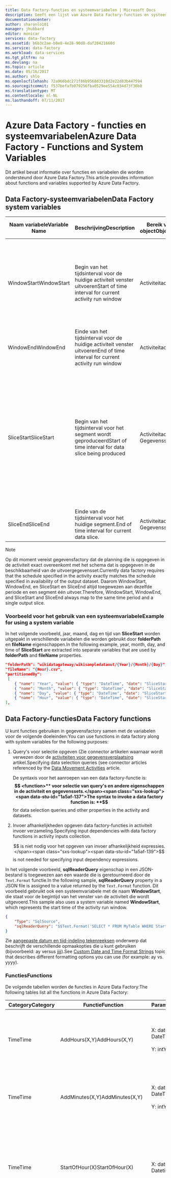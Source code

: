 ```yaml
---
title: Data Factory-functies en systeemvariabelen | Microsoft Docs
description: Geeft een lijst van Azure Data Factory-functies en systeemvariabelen
documentationcenter: 
author: sharonlo101
manager: jhubbard
editor: monicar
services: data-factory
ms.assetid: b6b3c2ae-b0e8-4e28-90d8-daf20421660d
ms.service: data-factory
ms.workload: data-services
ms.tgt_pltfrm: na
ms.devlang: na
ms.topic: article
ms.date: 05/16/2017
ms.author: shlo
ms.openlocfilehash: 72a966bdc271f86b9568d3310d2e22d83b447594
ms.sourcegitcommit: f537befafb079256fba0529ee554c034d73f36b0
ms.translationtype: MT
ms.contentlocale: nl-NL
ms.lasthandoff: 07/11/2017
---
```

# <a name="azure-data-factory---functions-and-system-variables"></a><span data-ttu-id="1a5af-103">Azure Data Factory - functies en systeemvariabelen</span><span class="sxs-lookup"><span data-stu-id="1a5af-103">Azure Data Factory - Functions and System Variables</span></span>
<span data-ttu-id="1a5af-104">Dit artikel bevat informatie over functies en variabelen die worden ondersteund door Azure Data Factory.</span><span class="sxs-lookup"><span data-stu-id="1a5af-104">This article provides information about functions and variables supported by Azure Data Factory.</span></span>

## <a name="data-factory-system-variables"></a><span data-ttu-id="1a5af-105">Data Factory-systeemvariabelen</span><span class="sxs-lookup"><span data-stu-id="1a5af-105">Data Factory system variables</span></span>
| <span data-ttu-id="1a5af-106">Naam variabele</span><span class="sxs-lookup"><span data-stu-id="1a5af-106">Variable Name</span></span> | <span data-ttu-id="1a5af-107">Beschrijving</span><span class="sxs-lookup"><span data-stu-id="1a5af-107">Description</span></span> | <span data-ttu-id="1a5af-108">Bereik van het object</span><span class="sxs-lookup"><span data-stu-id="1a5af-108">Object Scope</span></span> | <span data-ttu-id="1a5af-109">JSON-bereik en gebruiksvoorbeelden</span><span class="sxs-lookup"><span data-stu-id="1a5af-109">JSON Scope and Use Cases</span></span> |
| --- | --- | --- | --- |
| <span data-ttu-id="1a5af-110">WindowStart</span><span class="sxs-lookup"><span data-stu-id="1a5af-110">WindowStart</span></span> |<span data-ttu-id="1a5af-111">Begin van het tijdsinterval voor de huidige activiteit venster uitvoeren</span><span class="sxs-lookup"><span data-stu-id="1a5af-111">Start of time interval for current activity run window</span></span> |<span data-ttu-id="1a5af-112">Activiteit</span><span class="sxs-lookup"><span data-stu-id="1a5af-112">activity</span></span> |<ol><li><span data-ttu-id="1a5af-113">Geef op query's voor selectie.</span><span class="sxs-lookup"><span data-stu-id="1a5af-113">Specify data selection queries.</span></span> <span data-ttu-id="1a5af-114">Zie connector artikelen waarnaar wordt verwezen in de [activiteiten voor gegevensverplaatsing](data-factory-data-movement-activities.md) artikel.</span><span class="sxs-lookup"><span data-stu-id="1a5af-114">See connector articles referenced in the [Data Movement Activities](data-factory-data-movement-activities.md) article.</span></span></li> |
| <span data-ttu-id="1a5af-115">WindowEnd</span><span class="sxs-lookup"><span data-stu-id="1a5af-115">WindowEnd</span></span> |<span data-ttu-id="1a5af-116">Einde van het tijdsinterval voor de huidige activiteit venster uitvoeren</span><span class="sxs-lookup"><span data-stu-id="1a5af-116">End of time interval for current activity run window</span></span> |<span data-ttu-id="1a5af-117">Activiteit</span><span class="sxs-lookup"><span data-stu-id="1a5af-117">activity</span></span> |<span data-ttu-id="1a5af-118">hetzelfde als WindowStart.</span><span class="sxs-lookup"><span data-stu-id="1a5af-118">same as WindowStart.</span></span> |
| <span data-ttu-id="1a5af-119">SliceStart</span><span class="sxs-lookup"><span data-stu-id="1a5af-119">SliceStart</span></span> |<span data-ttu-id="1a5af-120">Begin van het tijdsinterval voor het segment wordt geproduceerd</span><span class="sxs-lookup"><span data-stu-id="1a5af-120">Start of time interval for data  slice being produced</span></span> |<span data-ttu-id="1a5af-121">Activiteit</span><span class="sxs-lookup"><span data-stu-id="1a5af-121">activity</span></span><br/><span data-ttu-id="1a5af-122">Gegevensset</span><span class="sxs-lookup"><span data-stu-id="1a5af-122">dataset</span></span> |<ol><li><span data-ttu-id="1a5af-123">Geef dynamische paden en bestandsnamen tijdens het werken met [Azure Blob](data-factory-azure-blob-connector.md) en [bestandssysteem gegevenssets](data-factory-onprem-file-system-connector.md).</span><span class="sxs-lookup"><span data-stu-id="1a5af-123">Specify dynamic folder paths and file names while working with [Azure Blob](data-factory-azure-blob-connector.md) and [File System datasets](data-factory-onprem-file-system-connector.md).</span></span></li><li><span data-ttu-id="1a5af-124">Invoer afhankelijkheden data factory-functies in activiteit invoer verzameling opgeven.</span><span class="sxs-lookup"><span data-stu-id="1a5af-124">Specify input dependencies with data factory functions in activity inputs collection.</span></span></li></ol> |
| <span data-ttu-id="1a5af-125">SliceEnd</span><span class="sxs-lookup"><span data-stu-id="1a5af-125">SliceEnd</span></span> |<span data-ttu-id="1a5af-126">Einde van de tijdsinterval voor het huidige segment.</span><span class="sxs-lookup"><span data-stu-id="1a5af-126">End of time interval for current data slice.</span></span> |<span data-ttu-id="1a5af-127">Activiteit</span><span class="sxs-lookup"><span data-stu-id="1a5af-127">activity</span></span><br/><span data-ttu-id="1a5af-128">Gegevensset</span><span class="sxs-lookup"><span data-stu-id="1a5af-128">dataset</span></span> |<span data-ttu-id="1a5af-129">hetzelfde als SliceStart.</span><span class="sxs-lookup"><span data-stu-id="1a5af-129">same as SliceStart.</span></span> |

> [!NOTE]
> <span data-ttu-id="1a5af-130">Op dit moment vereist gegevensfactory dat de planning die is opgegeven in de activiteit exact overeenkomt met het schema dat is opgegeven in de beschikbaarheid van de uitvoergegevensset.</span><span class="sxs-lookup"><span data-stu-id="1a5af-130">Currently data factory requires that the schedule specified in the activity exactly matches the schedule specified in availability of the output dataset.</span></span> <span data-ttu-id="1a5af-131">Daarom WindowStart, WindowEnd, en SliceStart en SliceEnd altijd toegewezen aan dezelfde periode en een segment één uitvoer.</span><span class="sxs-lookup"><span data-stu-id="1a5af-131">Therefore, WindowStart, WindowEnd, and SliceStart and SliceEnd always map to the same time period and a single output slice.</span></span>
> 

### <a name="example-for-using-a-system-variable"></a><span data-ttu-id="1a5af-132">Voorbeeld voor het gebruik van een systeemvariabele</span><span class="sxs-lookup"><span data-stu-id="1a5af-132">Example for using a system variable</span></span>
<span data-ttu-id="1a5af-133">In het volgende voorbeeld, jaar, maand, dag en tijd van **SliceStart** worden uitgepakt in verschillende variabelen die worden gebruikt door **folderPath** en **fileName** eigenschappen.</span><span class="sxs-lookup"><span data-stu-id="1a5af-133">In the following example, year, month, day, and time of **SliceStart** are extracted into separate variables that are used by **folderPath** and **fileName** properties.</span></span>

```json
"folderPath": "wikidatagateway/wikisampledataout/{Year}/{Month}/{Day}",
"fileName": "{Hour}.csv",
"partitionedBy":
 [
    { "name": "Year", "value": { "type": "DateTime", "date": "SliceStart", "format": "yyyy" } },
    { "name": "Month", "value": { "type": "DateTime", "date": "SliceStart", "format": "MM" } },
    { "name": "Day", "value": { "type": "DateTime", "date": "SliceStart", "format": "dd" } },
    { "name": "Hour", "value": { "type": "DateTime", "date": "SliceStart", "format": "hh" } }
],
```

## <a name="data-factory-functions"></a><span data-ttu-id="1a5af-134">Data Factory-functies</span><span class="sxs-lookup"><span data-stu-id="1a5af-134">Data Factory functions</span></span>
<span data-ttu-id="1a5af-135">U kunt functies gebruiken in gegevensfactory samen met de variabelen voor de volgende doeleinden:</span><span class="sxs-lookup"><span data-stu-id="1a5af-135">You can use functions in data factory along with system variables for the following purposes:</span></span>

1. <span data-ttu-id="1a5af-136">Query's voor selectie opgeven (Zie connector artikelen waarnaar wordt verwezen door de [activiteiten voor gegevensverplaatsing](data-factory-data-movement-activities.md) artikel.</span><span class="sxs-lookup"><span data-stu-id="1a5af-136">Specifying data selection queries (see connector articles referenced by the [Data Movement Activities](data-factory-data-movement-activities.md) article.</span></span>
   
   <span data-ttu-id="1a5af-137">De syntaxis voor het aanroepen van een data factory-functie is:  **$$ <function>**  voor selectie van query's en andere eigenschappen in de activiteit en gegevenssets.</span><span class="sxs-lookup"><span data-stu-id="1a5af-137">The syntax to invoke a data factory function is: **$$<function>** for data selection queries and other properties in the activity and datasets.</span></span>  
2. <span data-ttu-id="1a5af-138">Invoer afhankelijkheden opgeven data factory-functies in activiteit invoer verzameling.</span><span class="sxs-lookup"><span data-stu-id="1a5af-138">Specifying input dependencies with data factory functions in activity inputs collection.</span></span>
   
    <span data-ttu-id="1a5af-139">$$ is niet nodig voor het opgeven van invoer afhankelijkheid expressies.</span><span class="sxs-lookup"><span data-stu-id="1a5af-139">$$ is not needed for specifying input dependency expressions.</span></span>     

<span data-ttu-id="1a5af-140">In het volgende voorbeeld, **sqlReaderQuery** eigenschap in een JSON-bestand is toegewezen aan een waarde die is geretourneerd door de `Text.Format` functie.</span><span class="sxs-lookup"><span data-stu-id="1a5af-140">In the following sample, **sqlReaderQuery** property in a JSON file is assigned to a value returned by the `Text.Format` function.</span></span> <span data-ttu-id="1a5af-141">Dit voorbeeld gebruikt ook een systeemvariabele met de naam **WindowStart**, die staat voor de begintijd van het venster van de activiteit die wordt uitgevoerd.</span><span class="sxs-lookup"><span data-stu-id="1a5af-141">This sample also uses a system variable named **WindowStart**, which represents the start time of the activity run window.</span></span>

```json
{
    "Type": "SqlSource",
    "sqlReaderQuery": "$$Text.Format('SELECT * FROM MyTable WHERE StartTime = \\'{0:yyyyMMdd-HH}\\'', WindowStart)"
}
```

<span data-ttu-id="1a5af-142">Zie [aangepaste datum en tijd-indeling tekenreeksen](https://msdn.microsoft.com/library/8kb3ddd4.aspx) onderwerp dat beschrijft de verschillende opmaakopties die u kunt gebruiken (bijvoorbeeld: ay versus jjjj).</span><span class="sxs-lookup"><span data-stu-id="1a5af-142">See [Custom Date and Time Format Strings](https://msdn.microsoft.com/library/8kb3ddd4.aspx) topic that describes different formatting options you can use (for example: ay vs. yyyy).</span></span> 

### <a name="functions"></a><span data-ttu-id="1a5af-143">Functies</span><span class="sxs-lookup"><span data-stu-id="1a5af-143">Functions</span></span>
<span data-ttu-id="1a5af-144">De volgende tabellen worden de functies in Azure Data Factory:</span><span class="sxs-lookup"><span data-stu-id="1a5af-144">The following tables list all the functions in Azure Data Factory:</span></span>

| <span data-ttu-id="1a5af-145">Category</span><span class="sxs-lookup"><span data-stu-id="1a5af-145">Category</span></span> | <span data-ttu-id="1a5af-146">Functie</span><span class="sxs-lookup"><span data-stu-id="1a5af-146">Function</span></span> | <span data-ttu-id="1a5af-147">Parameters</span><span class="sxs-lookup"><span data-stu-id="1a5af-147">Parameters</span></span> | <span data-ttu-id="1a5af-148">Beschrijving</span><span class="sxs-lookup"><span data-stu-id="1a5af-148">Description</span></span> |
| --- | --- | --- | --- |
| <span data-ttu-id="1a5af-149">Time</span><span class="sxs-lookup"><span data-stu-id="1a5af-149">Time</span></span> |<span data-ttu-id="1a5af-150">AddHours(X,Y)</span><span class="sxs-lookup"><span data-stu-id="1a5af-150">AddHours(X,Y)</span></span> |<span data-ttu-id="1a5af-151">X: datum/tijd</span><span class="sxs-lookup"><span data-stu-id="1a5af-151">X: DateTime</span></span> <br/><br/><span data-ttu-id="1a5af-152">Y: int</span><span class="sxs-lookup"><span data-stu-id="1a5af-152">Y: int</span></span> |<span data-ttu-id="1a5af-153">Y uren toevoegt aan de opgegeven tijd X.</span><span class="sxs-lookup"><span data-stu-id="1a5af-153">Adds Y hours to the given time X.</span></span> <br/><br/><span data-ttu-id="1a5af-154">Voorbeeld:`9/5/2013 12:00:00 PM + 2 hours = 9/5/2013 2:00:00 PM`</span><span class="sxs-lookup"><span data-stu-id="1a5af-154">Example: `9/5/2013 12:00:00 PM + 2 hours = 9/5/2013 2:00:00 PM`</span></span> |
| <span data-ttu-id="1a5af-155">Time</span><span class="sxs-lookup"><span data-stu-id="1a5af-155">Time</span></span> |<span data-ttu-id="1a5af-156">AddMinutes(X,Y)</span><span class="sxs-lookup"><span data-stu-id="1a5af-156">AddMinutes(X,Y)</span></span> |<span data-ttu-id="1a5af-157">X: datum/tijd</span><span class="sxs-lookup"><span data-stu-id="1a5af-157">X: DateTime</span></span> <br/><br/><span data-ttu-id="1a5af-158">Y: int</span><span class="sxs-lookup"><span data-stu-id="1a5af-158">Y: int</span></span> |<span data-ttu-id="1a5af-159">Voegt Y minuten tot en met X.</span><span class="sxs-lookup"><span data-stu-id="1a5af-159">Adds Y minutes to X.</span></span><br/><br/><span data-ttu-id="1a5af-160">Voorbeeld:`9/15/2013 12: 00:00 PM + 15 minutes = 9/15/2013 12: 15:00 PM`</span><span class="sxs-lookup"><span data-stu-id="1a5af-160">Example: `9/15/2013 12: 00:00 PM + 15 minutes = 9/15/2013 12: 15:00 PM`</span></span> |
| <span data-ttu-id="1a5af-161">Time</span><span class="sxs-lookup"><span data-stu-id="1a5af-161">Time</span></span> |<span data-ttu-id="1a5af-162">StartOfHour(X)</span><span class="sxs-lookup"><span data-stu-id="1a5af-162">StartOfHour(X)</span></span> |<span data-ttu-id="1a5af-163">X: datum/tijd</span><span class="sxs-lookup"><span data-stu-id="1a5af-163">X: Datetime</span></span> |<span data-ttu-id="1a5af-164">Hiermee haalt u de begintijd voor het uur dat wordt vertegenwoordigd door het uurgedeelte van X.</span><span class="sxs-lookup"><span data-stu-id="1a5af-164">Gets the starting time for the hour represented by the hour component of X.</span></span> <br/><br/><span data-ttu-id="1a5af-165">Voorbeeld:`StartOfHour of 9/15/2013 05: 10:23 PM is 9/15/2013 05: 00:00 PM`</span><span class="sxs-lookup"><span data-stu-id="1a5af-165">Example: `StartOfHour of 9/15/2013 05: 10:23 PM is 9/15/2013 05: 00:00 PM`</span></span> |
| <span data-ttu-id="1a5af-166">Date</span><span class="sxs-lookup"><span data-stu-id="1a5af-166">Date</span></span> |<span data-ttu-id="1a5af-167">AddDays(X,Y)</span><span class="sxs-lookup"><span data-stu-id="1a5af-167">AddDays(X,Y)</span></span> |<span data-ttu-id="1a5af-168">X: datum/tijd</span><span class="sxs-lookup"><span data-stu-id="1a5af-168">X: DateTime</span></span><br/><br/><span data-ttu-id="1a5af-169">Y: int</span><span class="sxs-lookup"><span data-stu-id="1a5af-169">Y: int</span></span> |<span data-ttu-id="1a5af-170">Voegt Y dagen tot en met X.</span><span class="sxs-lookup"><span data-stu-id="1a5af-170">Adds Y days to X.</span></span> <br/><br/><span data-ttu-id="1a5af-171">Voorbeeld: 9, 15/2013 12:00:00 PM + 2 dagen = 9/17/2013 12:00:00 PM.</span><span class="sxs-lookup"><span data-stu-id="1a5af-171">Example: 9/15/2013 12:00:00 PM + 2 days = 9/17/2013 12:00:00 PM.</span></span><br/><br/><span data-ttu-id="1a5af-172">U kunt dagen te aftrekken door te geven Y als een negatief getal.</span><span class="sxs-lookup"><span data-stu-id="1a5af-172">You can subtract days too by specifying Y as a negative number.</span></span><br/><br/><span data-ttu-id="1a5af-173">Voorbeeld: `9/15/2013 12:00:00 PM - 2 days = 9/13/2013 12:00:00 PM`.</span><span class="sxs-lookup"><span data-stu-id="1a5af-173">Example: `9/15/2013 12:00:00 PM - 2 days = 9/13/2013 12:00:00 PM`.</span></span> |
| <span data-ttu-id="1a5af-174">Date</span><span class="sxs-lookup"><span data-stu-id="1a5af-174">Date</span></span> |<span data-ttu-id="1a5af-175">AddMonths(X,Y)</span><span class="sxs-lookup"><span data-stu-id="1a5af-175">AddMonths(X,Y)</span></span> |<span data-ttu-id="1a5af-176">X: datum/tijd</span><span class="sxs-lookup"><span data-stu-id="1a5af-176">X: DateTime</span></span><br/><br/><span data-ttu-id="1a5af-177">Y: int</span><span class="sxs-lookup"><span data-stu-id="1a5af-177">Y: int</span></span> |<span data-ttu-id="1a5af-178">Voegt Y maanden tot en met X.</span><span class="sxs-lookup"><span data-stu-id="1a5af-178">Adds Y months to X.</span></span><br/><br/><span data-ttu-id="1a5af-179">`Example: 9/15/2013 12:00:00 PM + 1 month = 10/15/2013 12:00:00 PM`.</span><span class="sxs-lookup"><span data-stu-id="1a5af-179">`Example: 9/15/2013 12:00:00 PM + 1 month = 10/15/2013 12:00:00 PM`.</span></span><br/><br/><span data-ttu-id="1a5af-180">U kunt maanden te aftrekken door te geven Y als een negatief getal.</span><span class="sxs-lookup"><span data-stu-id="1a5af-180">You can subtract months too by specifying Y as a negative number.</span></span><br/><br/><span data-ttu-id="1a5af-181">Voorbeeld: `9/15/2013 12:00:00 PM - 1 month = 8/15/2013 12:00:00 PM`.</span><span class="sxs-lookup"><span data-stu-id="1a5af-181">Example: `9/15/2013 12:00:00 PM - 1 month = 8/15/2013 12:00:00 PM`.</span></span>|
| <span data-ttu-id="1a5af-182">Date</span><span class="sxs-lookup"><span data-stu-id="1a5af-182">Date</span></span> |<span data-ttu-id="1a5af-183">AddQuarters(X,Y)</span><span class="sxs-lookup"><span data-stu-id="1a5af-183">AddQuarters(X,Y)</span></span> |<span data-ttu-id="1a5af-184">X: datum/tijd</span><span class="sxs-lookup"><span data-stu-id="1a5af-184">X: DateTime</span></span> <br/><br/><span data-ttu-id="1a5af-185">Y: int</span><span class="sxs-lookup"><span data-stu-id="1a5af-185">Y: int</span></span> |<span data-ttu-id="1a5af-186">Voegt Y * X 3 maanden.</span><span class="sxs-lookup"><span data-stu-id="1a5af-186">Adds Y * 3 months to X.</span></span><br/><br/><span data-ttu-id="1a5af-187">Voorbeeld:`9/15/2013 12:00:00 PM + 1 quarter = 12/15/2013 12:00:00 PM`</span><span class="sxs-lookup"><span data-stu-id="1a5af-187">Example: `9/15/2013 12:00:00 PM + 1 quarter = 12/15/2013 12:00:00 PM`</span></span> |
| <span data-ttu-id="1a5af-188">Date</span><span class="sxs-lookup"><span data-stu-id="1a5af-188">Date</span></span> |<span data-ttu-id="1a5af-189">AddWeeks(X,Y)</span><span class="sxs-lookup"><span data-stu-id="1a5af-189">AddWeeks(X,Y)</span></span> |<span data-ttu-id="1a5af-190">X: datum/tijd</span><span class="sxs-lookup"><span data-stu-id="1a5af-190">X: DateTime</span></span><br/><br/><span data-ttu-id="1a5af-191">Y: int</span><span class="sxs-lookup"><span data-stu-id="1a5af-191">Y: int</span></span> |<span data-ttu-id="1a5af-192">Voegt Y * X 7 dagen</span><span class="sxs-lookup"><span data-stu-id="1a5af-192">Adds Y * 7 days to X</span></span><br/><br/><span data-ttu-id="1a5af-193">Voorbeeld: 9, 15/2013 12:00:00 PM + 1 week = 9/22/2013 12:00:00 uur</span><span class="sxs-lookup"><span data-stu-id="1a5af-193">Example: 9/15/2013 12:00:00 PM + 1 week = 9/22/2013 12:00:00 PM</span></span><br/><br/><span data-ttu-id="1a5af-194">U kunt de weken te aftrekken door te geven Y als een negatief getal.</span><span class="sxs-lookup"><span data-stu-id="1a5af-194">You can subtract weeks too by specifying Y as a negative number.</span></span><br/><br/><span data-ttu-id="1a5af-195">Voorbeeld: `9/15/2013 12:00:00 PM - 1 week = 9/7/2013 12:00:00 PM`.</span><span class="sxs-lookup"><span data-stu-id="1a5af-195">Example: `9/15/2013 12:00:00 PM - 1 week = 9/7/2013 12:00:00 PM`.</span></span> |
| <span data-ttu-id="1a5af-196">Date</span><span class="sxs-lookup"><span data-stu-id="1a5af-196">Date</span></span> |<span data-ttu-id="1a5af-197">AddYears(X,Y)</span><span class="sxs-lookup"><span data-stu-id="1a5af-197">AddYears(X,Y)</span></span> |<span data-ttu-id="1a5af-198">X: datum/tijd</span><span class="sxs-lookup"><span data-stu-id="1a5af-198">X: DateTime</span></span><br/><br/><span data-ttu-id="1a5af-199">Y: int</span><span class="sxs-lookup"><span data-stu-id="1a5af-199">Y: int</span></span> |<span data-ttu-id="1a5af-200">Voegt Y jaar tot en met X.</span><span class="sxs-lookup"><span data-stu-id="1a5af-200">Adds Y years to X.</span></span><br/><br/>`Example: 9/15/2013 12:00:00 PM + 1 year = 9/15/2014 12:00:00 PM`<br/><br/><span data-ttu-id="1a5af-201">U kunt jaar te aftrekken door te geven Y als een negatief getal.</span><span class="sxs-lookup"><span data-stu-id="1a5af-201">You can subtract years too by specifying Y as a negative number.</span></span><br/><br/><span data-ttu-id="1a5af-202">Voorbeeld: `9/15/2013 12:00:00 PM - 1 year = 9/15/2012 12:00:00 PM`.</span><span class="sxs-lookup"><span data-stu-id="1a5af-202">Example: `9/15/2013 12:00:00 PM - 1 year = 9/15/2012 12:00:00 PM`.</span></span> |
| <span data-ttu-id="1a5af-203">Date</span><span class="sxs-lookup"><span data-stu-id="1a5af-203">Date</span></span> |<span data-ttu-id="1a5af-204">Day(X)</span><span class="sxs-lookup"><span data-stu-id="1a5af-204">Day(X)</span></span> |<span data-ttu-id="1a5af-205">X: datum/tijd</span><span class="sxs-lookup"><span data-stu-id="1a5af-205">X: DateTime</span></span> |<span data-ttu-id="1a5af-206">Hiermee haalt u het daggedeelte van X.</span><span class="sxs-lookup"><span data-stu-id="1a5af-206">Gets the day component of X.</span></span><br/><br/><span data-ttu-id="1a5af-207">Voorbeeld: `Day of 9/15/2013 12:00:00 PM is 9`.</span><span class="sxs-lookup"><span data-stu-id="1a5af-207">Example: `Day of 9/15/2013 12:00:00 PM is 9`.</span></span> |
| <span data-ttu-id="1a5af-208">Date</span><span class="sxs-lookup"><span data-stu-id="1a5af-208">Date</span></span> |<span data-ttu-id="1a5af-209">DayOfWeek(X)</span><span class="sxs-lookup"><span data-stu-id="1a5af-209">DayOfWeek(X)</span></span> |<span data-ttu-id="1a5af-210">X: datum/tijd</span><span class="sxs-lookup"><span data-stu-id="1a5af-210">X: DateTime</span></span> |<span data-ttu-id="1a5af-211">Hiermee haalt u de dag van het onderdeel van de week van X.</span><span class="sxs-lookup"><span data-stu-id="1a5af-211">Gets the day of week component of X.</span></span><br/><br/><span data-ttu-id="1a5af-212">Voorbeeld: `DayOfWeek of 9/15/2013 12:00:00 PM is Sunday`.</span><span class="sxs-lookup"><span data-stu-id="1a5af-212">Example: `DayOfWeek of 9/15/2013 12:00:00 PM is Sunday`.</span></span> |
| <span data-ttu-id="1a5af-213">Date</span><span class="sxs-lookup"><span data-stu-id="1a5af-213">Date</span></span> |<span data-ttu-id="1a5af-214">DayOfYear(X)</span><span class="sxs-lookup"><span data-stu-id="1a5af-214">DayOfYear(X)</span></span> |<span data-ttu-id="1a5af-215">X: datum/tijd</span><span class="sxs-lookup"><span data-stu-id="1a5af-215">X: DateTime</span></span> |<span data-ttu-id="1a5af-216">Hiermee haalt u de dag van het jaar, uitgedrukt in het jaargedeelte van X.</span><span class="sxs-lookup"><span data-stu-id="1a5af-216">Gets the day in the year represented by the year component of X.</span></span><br/><br/><span data-ttu-id="1a5af-217">Voorbeelden:</span><span class="sxs-lookup"><span data-stu-id="1a5af-217">Examples:</span></span><br/>`12/1/2015: day 335 of 2015`<br/>`12/31/2015: day 365 of 2015`<br/>`12/31/2016: day 366 of 2016 (Leap Year)` |
| <span data-ttu-id="1a5af-218">Date</span><span class="sxs-lookup"><span data-stu-id="1a5af-218">Date</span></span> |<span data-ttu-id="1a5af-219">DaysInMonth(X)</span><span class="sxs-lookup"><span data-stu-id="1a5af-219">DaysInMonth(X)</span></span> |<span data-ttu-id="1a5af-220">X: datum/tijd</span><span class="sxs-lookup"><span data-stu-id="1a5af-220">X: DateTime</span></span> |<span data-ttu-id="1a5af-221">Hiermee haalt u de dagen van de maand dat wordt vertegenwoordigd door het maandgedeelte van de parameter X.</span><span class="sxs-lookup"><span data-stu-id="1a5af-221">Gets the days in the month represented by the month component of parameter X.</span></span><br/><br/><span data-ttu-id="1a5af-222">Voorbeeld: `DaysInMonth of 9/15/2013 are 30 since there are 30 days in the September month`.</span><span class="sxs-lookup"><span data-stu-id="1a5af-222">Example: `DaysInMonth of 9/15/2013 are 30 since there are 30 days in the September month`.</span></span> |
| <span data-ttu-id="1a5af-223">Date</span><span class="sxs-lookup"><span data-stu-id="1a5af-223">Date</span></span> |<span data-ttu-id="1a5af-224">EndOfDay(X)</span><span class="sxs-lookup"><span data-stu-id="1a5af-224">EndOfDay(X)</span></span> |<span data-ttu-id="1a5af-225">X: datum/tijd</span><span class="sxs-lookup"><span data-stu-id="1a5af-225">X: DateTime</span></span> |<span data-ttu-id="1a5af-226">Hiermee haalt u de datum-tijd die het einde van de dag (daggedeelte) van X.</span><span class="sxs-lookup"><span data-stu-id="1a5af-226">Gets the date-time that represents the end of the day (day component) of X.</span></span><br/><br/><span data-ttu-id="1a5af-227">Voorbeeld: `EndOfDay of 9/15/2013 05:10:23 PM is 9/15/2013 11:59:59 PM`.</span><span class="sxs-lookup"><span data-stu-id="1a5af-227">Example: `EndOfDay of 9/15/2013 05:10:23 PM is 9/15/2013 11:59:59 PM`.</span></span> |
| <span data-ttu-id="1a5af-228">Date</span><span class="sxs-lookup"><span data-stu-id="1a5af-228">Date</span></span> |<span data-ttu-id="1a5af-229">EndOfMonth(X)</span><span class="sxs-lookup"><span data-stu-id="1a5af-229">EndOfMonth(X)</span></span> |<span data-ttu-id="1a5af-230">X: datum/tijd</span><span class="sxs-lookup"><span data-stu-id="1a5af-230">X: DateTime</span></span> |<span data-ttu-id="1a5af-231">Het einde van de maand dat wordt vertegenwoordigd door maandgedeelte van de parameter X opgehaald.</span><span class="sxs-lookup"><span data-stu-id="1a5af-231">Gets the end of the month represented by month component of parameter X.</span></span> <br/><br/><span data-ttu-id="1a5af-232">Voorbeeld: `EndOfMonth of 9/15/2013 05:10:23 PM is 9/30/2013 11:59:59 PM` (datum / tijd die het einde van de maand September vertegenwoordigt)</span><span class="sxs-lookup"><span data-stu-id="1a5af-232">Example: `EndOfMonth of 9/15/2013 05:10:23 PM is 9/30/2013 11:59:59 PM` (date time that represents the end of September month)</span></span> |
| <span data-ttu-id="1a5af-233">Date</span><span class="sxs-lookup"><span data-stu-id="1a5af-233">Date</span></span> |<span data-ttu-id="1a5af-234">StartOfDay(X)</span><span class="sxs-lookup"><span data-stu-id="1a5af-234">StartOfDay(X)</span></span> |<span data-ttu-id="1a5af-235">X: datum/tijd</span><span class="sxs-lookup"><span data-stu-id="1a5af-235">X: DateTime</span></span> |<span data-ttu-id="1a5af-236">Hiermee haalt u het begin van de dag dat wordt vertegenwoordigd door het daggedeelte van de parameter X.</span><span class="sxs-lookup"><span data-stu-id="1a5af-236">Gets the start of the day represented by the day component of parameter X.</span></span><br/><br/><span data-ttu-id="1a5af-237">Voorbeeld: `StartOfDay of 9/15/2013 05:10:23 PM is 9/15/2013 12:00:00 AM`.</span><span class="sxs-lookup"><span data-stu-id="1a5af-237">Example: `StartOfDay of 9/15/2013 05:10:23 PM is 9/15/2013 12:00:00 AM`.</span></span> |
| <span data-ttu-id="1a5af-238">Datum/tijd</span><span class="sxs-lookup"><span data-stu-id="1a5af-238">DateTime</span></span> |<span data-ttu-id="1a5af-239">FROM(X)</span><span class="sxs-lookup"><span data-stu-id="1a5af-239">From(X)</span></span> |<span data-ttu-id="1a5af-240">X: de tekenreeks</span><span class="sxs-lookup"><span data-stu-id="1a5af-240">X: String</span></span> |<span data-ttu-id="1a5af-241">Parseren van tekenreeks X naar een datum-tijd.</span><span class="sxs-lookup"><span data-stu-id="1a5af-241">Parse string X to a date time.</span></span> |
| <span data-ttu-id="1a5af-242">Datum/tijd</span><span class="sxs-lookup"><span data-stu-id="1a5af-242">DateTime</span></span> |<span data-ttu-id="1a5af-243">Ticks(X)</span><span class="sxs-lookup"><span data-stu-id="1a5af-243">Ticks(X)</span></span> |<span data-ttu-id="1a5af-244">X: datum/tijd</span><span class="sxs-lookup"><span data-stu-id="1a5af-244">X: DateTime</span></span> |<span data-ttu-id="1a5af-245">Hiermee haalt u de maatstreepjes eigenschap van de parameter X. Eén tik is gelijk aan 100 nanoseconden.</span><span class="sxs-lookup"><span data-stu-id="1a5af-245">Gets the ticks property of the parameter X. One tick equals 100 nanoseconds.</span></span> <span data-ttu-id="1a5af-246">De waarde van deze eigenschap geeft het aantal maatstreepjes dat is verstreken sinds 12:00:00 middernacht, 1 januari 0001.</span><span class="sxs-lookup"><span data-stu-id="1a5af-246">The value of this property represents the number of ticks that have elapsed since 12:00:00 midnight, January 1, 0001.</span></span> |
| <span data-ttu-id="1a5af-247">Tekst</span><span class="sxs-lookup"><span data-stu-id="1a5af-247">Text</span></span> |<span data-ttu-id="1a5af-248">Format(X)</span><span class="sxs-lookup"><span data-stu-id="1a5af-248">Format(X)</span></span> |<span data-ttu-id="1a5af-249">X: tekenreeksvariabele</span><span class="sxs-lookup"><span data-stu-id="1a5af-249">X: String variable</span></span> |<span data-ttu-id="1a5af-250">Hiermee maakt u de tekst (Gebruik `\\'` combinatie escape `'` teken).</span><span class="sxs-lookup"><span data-stu-id="1a5af-250">Formats the text (use `\\'` combination to escape `'` character).</span></span>|

> [!IMPORTANT]
> <span data-ttu-id="1a5af-251">Wanneer u een functie binnen een andere functie, hoeft u niet te gebruiken  **$$**  voorvoegsel voor de interne functie.</span><span class="sxs-lookup"><span data-stu-id="1a5af-251">When using a function within another function, you do not need to use **$$** prefix for the inner function.</span></span> <span data-ttu-id="1a5af-252">Bijvoorbeeld: $$Text.Format ('PartitionKey eq \\' my_pkey_filter_value\\' en RowKey ge \\' {0: jjjj-MM-dd: mm: SS}\\'', Time.AddHours (SliceStart -6)).</span><span class="sxs-lookup"><span data-stu-id="1a5af-252">For example: $$Text.Format('PartitionKey eq \\'my_pkey_filter_value\\' and RowKey ge \\'{0: yyyy-MM-dd HH:mm:ss}\\'', Time.AddHours(SliceStart, -6)).</span></span> <span data-ttu-id="1a5af-253">U ziet dat in dit voorbeeld  **$$**  voorvoegsel wordt niet gebruikt voor de **Time.AddHours** functie.</span><span class="sxs-lookup"><span data-stu-id="1a5af-253">In this example, notice that **$$** prefix is not used for the **Time.AddHours** function.</span></span> 

#### <a name="example"></a><span data-ttu-id="1a5af-254">Voorbeeld</span><span class="sxs-lookup"><span data-stu-id="1a5af-254">Example</span></span>
<span data-ttu-id="1a5af-255">In het volgende voorbeeld invoer- en parameters voor de Hive-activiteit worden bepaald met behulp van de `Text.Format` functie en SliceStart systeemvariabele.</span><span class="sxs-lookup"><span data-stu-id="1a5af-255">In the following example, input and output parameters for the Hive activity are determined by using the `Text.Format` function and SliceStart system variable.</span></span> 

```json  
{
    "name": "HiveActivitySamplePipeline",
        "properties": {
    "activities": [
            {
            "name": "HiveActivitySample",
            "type": "HDInsightHive",
            "inputs": [
                    {
                    "name": "HiveSampleIn"
                    }
            ],
            "outputs": [
                    {
                    "name": "HiveSampleOut"
                }
            ],
            "linkedServiceName": "HDInsightLinkedService",
            "typeproperties": {
                    "scriptPath": "adfwalkthrough\\scripts\\samplehive.hql",
                    "scriptLinkedService": "StorageLinkedService",
                    "defines": {
                        "Input": "$$Text.Format('wasb://adfwalkthrough@<storageaccountname>.blob.core.windows.net/samplein/yearno={0:yyyy}/monthno={0:MM}/dayno={0:dd}/', SliceStart)",
                        "Output": "$$Text.Format('wasb://adfwalkthrough@<storageaccountname>.blob.core.windows.net/sampleout/yearno={0:yyyy}/monthno={0:MM}/dayno={0:dd}/', SliceStart)"
                    },
                    "scheduler": {
                        "frequency": "Hour",
                        "interval": 1
                }
            }
            }
    ]
    }
}
```

### <a name="example-2"></a><span data-ttu-id="1a5af-256">Voorbeeld 2</span><span class="sxs-lookup"><span data-stu-id="1a5af-256">Example 2</span></span>

<span data-ttu-id="1a5af-257">In het volgende voorbeeld wordt de datum/tijd-parameter voor de activiteit opgeslagen Procedure met behulp van de tekst bepaald.</span><span class="sxs-lookup"><span data-stu-id="1a5af-257">In the following example, the DateTime parameter for the Stored Procedure Activity is determined by using the Text.</span></span> <span data-ttu-id="1a5af-258">Functie en de variabele SliceStart-indeling.</span><span class="sxs-lookup"><span data-stu-id="1a5af-258">Format function and the SliceStart variable.</span></span> 

```json
{
    "name": "SprocActivitySamplePipeline",
    "properties": {
        "activities": [
            {
                "type": "SqlServerStoredProcedure",
                "typeProperties": {
                    "storedProcedureName": "sp_sample",
                    "storedProcedureParameters": {
                        "DateTime": "$$Text.Format('{0:yyyy-MM-dd HH:mm:ss}', SliceStart)"
                    }
                },
                "outputs": [
                    {
                        "name": "sprocsampleout"
                    }
                ],
                "scheduler": {
                    "frequency": "Hour",
                    "interval": 1
                },
                "name": "SprocActivitySample"
            }
        ],
            "start": "2016-08-02T00:00:00Z",
            "end": "2016-08-02T05:00:00Z",
        "isPaused": false
    }
}
```

### <a name="example-3"></a><span data-ttu-id="1a5af-259">Voorbeeld 3</span><span class="sxs-lookup"><span data-stu-id="1a5af-259">Example 3</span></span>
<span data-ttu-id="1a5af-260">Als u wilt gegevens lezen uit de vorige dag in plaats van de dag dat wordt vertegenwoordigd door de SliceStart, gebruikt u de functie AddDays zoals weergegeven in het volgende voorbeeld:</span><span class="sxs-lookup"><span data-stu-id="1a5af-260">To read data from previous day instead of day represented by the SliceStart, use the AddDays function as shown in the following example:</span></span> 

```json
{
    "name": "SamplePipeline",
    "properties": {
        "start": "2016-01-01T08:00:00",
        "end": "2017-01-01T11:00:00",
        "description": "hive activity",
        "activities": [
            {
                "name": "SampleHiveActivity",
                "inputs": [
                    {
                        "name": "MyAzureBlobInput",
                        "startTime": "Date.AddDays(SliceStart, -1)",
                        "endTime": "Date.AddDays(SliceEnd, -1)"
                    }
                ],
                "outputs": [
                    {
                        "name": "MyAzureBlobOutput"
                    }
                ],
                "linkedServiceName": "HDInsightLinkedService",
                "type": "HDInsightHive",
                "typeProperties": {
                    "scriptPath": "adftutorial\\hivequery.hql",
                    "scriptLinkedService": "StorageLinkedService",
                    "defines": {
                        "Year": "$$Text.Format('{0:yyyy}',WindowsStart)",
                        "Month": "$$Text.Format('{0:MM}',WindowStart)",
                        "Day": "$$Text.Format('{0:dd}',WindowStart)"
                    }
                },
                "scheduler": {
                    "frequency": "Day",
                    "interval": 1
                },
                "policy": {
                    "concurrency": 1,
                    "executionPriorityOrder": "OldestFirst",
                    "retry": 2,
                    "timeout": "01:00:00"
                }
            }
        ]
    }
}
```

<span data-ttu-id="1a5af-261">Zie [aangepaste datum en tijd-indeling tekenreeksen](https://msdn.microsoft.com/library/8kb3ddd4.aspx) onderwerp dat beschrijft de verschillende opmaakopties die u kunt gebruiken (bijvoorbeeld: jj versus jjjj).</span><span class="sxs-lookup"><span data-stu-id="1a5af-261">See [Custom Date and Time Format Strings](https://msdn.microsoft.com/library/8kb3ddd4.aspx) topic that describes different formatting options you can use (for example: yy vs. yyyy).</span></span> 

